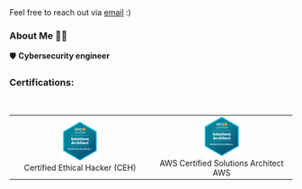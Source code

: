 <p align="center">
<a target="_blank" href=""></a><img src="https://github.com/issambenhida/issambenhida/blob/main/images/welcome.gif?raw=true" alt="">
</p>

Feel free to reach out via <a href="mailto:issam.benhida.911@gmail.com">email</a> :)

### About Me 🧑‍💼
🛡️ **Cybersecurity engineer** 

### Certifications:

<br>

<table>
  <tr>
    <td align="center">
      <img src="https://github.com/issambenhida/issambenhida/blob/main/images/sap.png?raw=true" width="30%" height="30%" alt=""><br>
      Certified Ethical Hacker (CEH)<br>
    </td>
    <td align="center">
      <img src="https://github.com/issambenhida/issambenhida/blob/main/images/sap.png?raw=true" width="30%" height="30%" alt=""/><br>
      AWS Certified Solutions Architect<br>
      AWS
    </td>
  </tr>
</table>
<!---
IssamBenhida/IssamBenhida is a ✨ special ✨ repository because its `README.md` (this file) appears on your GitHub profile.
You can click the Preview link to take a look at your changes.
--->

